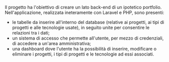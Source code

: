 Il progetto ha l'obiettivo di creare un lato back-end di un ipotetico portfolio. 
Nell'applicazione, realizzata ineteramente con Laravel e PHP, sono presenti:
- le tabelle da inserire all'interno del database (relative ai progetti, ai tipi di progetti e alle tecnologie usate), in seguito unite per consentire le relazioni tra i dati;
- un sistema di accesso che permette all'utente, per mezzo di credenziali, di accedere a un'area amministrativa;
- una dashboard dove l'utente ha la possibilità di inserire, modificare o eliminare i progetti, i tipi di progetti e le tecnologie ad essi associati.
